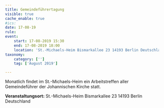 ```yaml
---
title: Gemeindeführertagung
visible: true
cache_enable: true
#ics: 
date: 17-08-19
rule: 
event:
	start: 17-08-2019 15:30
	end: 17-08-2019 18:00
	location: 'St.-Michaels-Heim Bismarkallee 23 14193 Berlin Deutschland'
taxonomy:
	category: ['']
	tag: ['August 2019']

---
```

Monatlich findet im St.-Michaels-Heim ein Arbeitstreffen aller Gemeindeführer der Johannischen Kirche statt.


**Veranstaltungsort:** St.-Michaels-Heim
Bismarkallee 23
14193 Berlin
Deutschland

